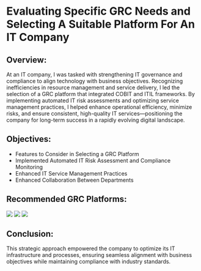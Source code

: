 
# Evaluating Specific GRC Needs and Selecting A Suitable Platform For An IT Company

<h2>Overview:</h2>
At an IT company, I was tasked with strengthening IT governance and compliance to align technology with business objectives. Recognizing inefficiencies in resource management and service delivery, I led the selection of a GRC platform that integrated COBIT and ITIL frameworks. By implementing automated IT risk assessments and optimizing service management practices, I helped enhance operational efficiency, minimize risks, and ensure consistent, high-quality IT services—positioning the company for long-term success in a rapidly evolving digital landscape. 
<br />


<h2>Objectives:</h2>

- Features to Consider in Selecting a GRC Platform
- Implemented Automated IT Risk Assessment and Compliance Monitoring
- Enhanced IT Service Management Practices
- Enhanced Collaboration Between Departments

<h2>Recommended GRC Platforms:</h2>

<img src="https://img.shields.io/badge/-ServiceNow-4B0082?&style=for-the-badge&logo=ServiceNow&logoColor=white" /> <img src="https://img.shields.io/badge/-RSA_Archer-D2B48C?&style=for-the-badge&logo=RSA&logoColor=black" /> <img src="https://img.shields.io/badge/-IBM_OpenPages-4169E1?&style=for-the-badge&logo=IBM&logoColor=white" />




<h2>Conclusion:</h2>

This strategic approach empowered the company to optimize its IT infrastructure and processes, ensuring seamless alignment with business objectives while maintaining compliance with industry standards.
